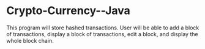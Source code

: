 # Crypto-Currency--Java
This program will store hashed transactions. User will be able to add a block of transactions, display a block of transactions, edit a block, and display the whole block chain. 
